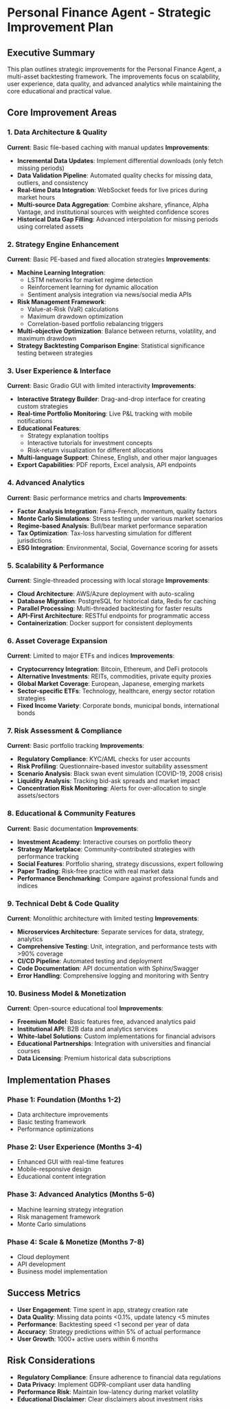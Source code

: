 # Personal Finance Agent - Strategic Improvement Plan

## Executive Summary
This plan outlines strategic improvements for the Personal Finance Agent, a multi-asset backtesting framework. The improvements focus on scalability, user experience, data quality, and advanced analytics while maintaining the core educational and practical value.

## Core Improvement Areas

### 1. Data Architecture & Quality
**Current**: Basic file-based caching with manual updates
**Improvements**:
- **Incremental Data Updates**: Implement differential downloads (only fetch missing periods)
- **Data Validation Pipeline**: Automated quality checks for missing data, outliers, and consistency
- **Real-time Data Integration**: WebSocket feeds for live prices during market hours
- **Multi-source Data Aggregation**: Combine akshare, yfinance, Alpha Vantage, and institutional sources with weighted confidence scores
- **Historical Data Gap Filling**: Advanced interpolation for missing periods using correlated assets

### 2. Strategy Engine Enhancement
**Current**: Basic PE-based and fixed allocation strategies
**Improvements**:
- **Machine Learning Integration**: 
  - LSTM networks for market regime detection
  - Reinforcement learning for dynamic allocation
  - Sentiment analysis integration via news/social media APIs
- **Risk Management Framework**:
  - Value-at-Risk (VaR) calculations
  - Maximum drawdown optimization
  - Correlation-based portfolio rebalancing triggers
- **Multi-objective Optimization**: Balance between returns, volatility, and maximum drawdown
- **Strategy Backtesting Comparison Engine**: Statistical significance testing between strategies

### 3. User Experience & Interface
**Current**: Basic Gradio GUI with limited interactivity
**Improvements**:
- **Interactive Strategy Builder**: Drag-and-drop interface for creating custom strategies
- **Real-time Portfolio Monitoring**: Live P&L tracking with mobile notifications
- **Educational Features**:
  - Strategy explanation tooltips
  - Interactive tutorials for investment concepts
  - Risk-return visualization for different allocations
- **Multi-language Support**: Chinese, English, and other major languages
- **Export Capabilities**: PDF reports, Excel analysis, API endpoints

### 4. Advanced Analytics
**Current**: Basic performance metrics and charts
**Improvements**:
- **Factor Analysis Integration**: Fama-French, momentum, quality factors
- **Monte Carlo Simulations**: Stress testing under various market scenarios
- **Regime-based Analysis**: Bull/bear market performance separation
- **Tax Optimization**: Tax-loss harvesting simulation for different jurisdictions
- **ESG Integration**: Environmental, Social, Governance scoring for assets

### 5. Scalability & Performance
**Current**: Single-threaded processing with local storage
**Improvements**:
- **Cloud Architecture**: AWS/Azure deployment with auto-scaling
- **Database Migration**: PostgreSQL for historical data, Redis for caching
- **Parallel Processing**: Multi-threaded backtesting for faster results
- **API-First Architecture**: RESTful endpoints for programmatic access
- **Containerization**: Docker support for consistent deployments

### 6. Asset Coverage Expansion
**Current**: Limited to major ETFs and indices
**Improvements**:
- **Cryptocurrency Integration**: Bitcoin, Ethereum, and DeFi protocols
- **Alternative Investments**: REITs, commodities, private equity proxies
- **Global Market Coverage**: European, Japanese, emerging markets
- **Sector-specific ETFs**: Technology, healthcare, energy sector rotation strategies
- **Fixed Income Variety**: Corporate bonds, municipal bonds, international bonds

### 7. Risk Assessment & Compliance
**Current**: Basic portfolio tracking
**Improvements**:
- **Regulatory Compliance**: KYC/AML checks for user accounts
- **Risk Profiling**: Questionnaire-based investor suitability assessment
- **Scenario Analysis**: Black swan event simulation (COVID-19, 2008 crisis)
- **Liquidity Analysis**: Tracking bid-ask spreads and market impact
- **Concentration Risk Monitoring**: Alerts for over-allocation to single assets/sectors

### 8. Educational & Community Features
**Current**: Basic documentation
**Improvements**:
- **Investment Academy**: Interactive courses on portfolio theory
- **Strategy Marketplace**: Community-contributed strategies with performance tracking
- **Social Features**: Portfolio sharing, strategy discussions, expert following
- **Paper Trading**: Risk-free practice with real market data
- **Performance Benchmarking**: Compare against professional funds and indices

### 9. Technical Debt & Code Quality
**Current**: Monolithic architecture with limited testing
**Improvements**:
- **Microservices Architecture**: Separate services for data, strategy, analytics
- **Comprehensive Testing**: Unit, integration, and performance tests with >90% coverage
- **CI/CD Pipeline**: Automated testing and deployment
- **Code Documentation**: API documentation with Sphinx/Swagger
- **Error Handling**: Comprehensive logging and monitoring with Sentry

### 10. Business Model & Monetization
**Current**: Open-source educational tool
**Improvements**:
- **Freemium Model**: Basic features free, advanced analytics paid
- **Institutional API**: B2B data and analytics services
- **White-label Solutions**: Custom implementations for financial advisors
- **Educational Partnerships**: Integration with universities and financial courses
- **Data Licensing**: Premium historical data subscriptions

## Implementation Phases

### Phase 1: Foundation (Months 1-2)
- Data architecture improvements
- Basic testing framework
- Performance optimizations

### Phase 2: User Experience (Months 3-4)
- Enhanced GUI with real-time features
- Mobile-responsive design
- Educational content integration

### Phase 3: Advanced Analytics (Months 5-6)
- Machine learning strategy integration
- Risk management framework
- Monte Carlo simulations

### Phase 4: Scale & Monetize (Months 7-8)
- Cloud deployment
- API development
- Business model implementation

## Success Metrics
- **User Engagement**: Time spent in app, strategy creation rate
- **Data Quality**: Missing data points <0.1%, update latency <5 minutes
- **Performance**: Backtesting speed <1 second per year of data
- **Accuracy**: Strategy predictions within 5% of actual performance
- **User Growth**: 1000+ active users within 6 months

## Risk Considerations
- **Regulatory Compliance**: Ensure adherence to financial data regulations
- **Data Privacy**: Implement GDPR-compliant user data handling
- **Performance Risk**: Maintain low-latency during market volatility
- **Educational Disclaimer**: Clear disclaimers about investment risks